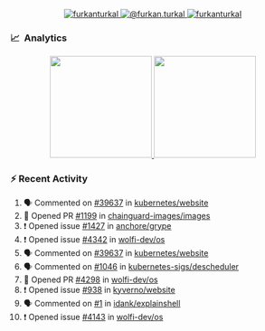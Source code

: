 <p align="center">
  <a href="https://linkedin.com/in/furkanturkal" target="blank">
    <img src="https://img.shields.io/badge/linkedin-%230077B5.svg?&style=for-the-badge&logo=linkedin&logoColor=white" alt="furkanturkal" />
  </a>
  <a href="https://medium.com/@furkan.turkal" target="blank">
    <img src="https://img.shields.io/badge/medium-%2312100E.svg?&style=for-the-badge&logo=medium&logoColor=white" alt="@furkan.turkal" />
  </a>
  <a href="https://twitter.com/furkanturkaI" target="blank">
    <img src="https://img.shields.io/badge/Twitter-1DA1F2?style=for-the-badge&logo=twitter&logoColor=white" alt="furkanturkaI" />
  </a>
</p>

### 📈 &nbsp;Analytics

<p align="center">
  <a href="https://coderstats.net/github/#Dentrax">
    <img height="180em" src="https://github-readme-stats-eight-theta.vercel.app/api?username=Dentrax&show_icons=true&theme=algolia&include_all_commits=true&count_private=true&line_height=26"/>
    <img height="180em" src="https://github-readme-stats-eight-theta.vercel.app/api/top-langs/?username=Dentrax&layout=compact&langs_count=8&theme=algolia&line_height=26"/>
  </a>
</p>

### :zap: Recent Activity

<!--START_SECTION:activity-->
1. 🗣 Commented on [#39637](https://github.com/kubernetes/website/pull/39637#issuecomment-1674587579) in [kubernetes/website](https://github.com/kubernetes/website)
2. 💪 Opened PR [#1199](https://github.com/chainguard-images/images/pull/1199) in [chainguard-images/images](https://github.com/chainguard-images/images)
3. ❗ Opened issue [#1427](https://github.com/anchore/grype/issues/1427) in [anchore/grype](https://github.com/anchore/grype)
4. ❗ Opened issue [#4342](https://github.com/wolfi-dev/os/issues/4342) in [wolfi-dev/os](https://github.com/wolfi-dev/os)
5. 🗣 Commented on [#39637](https://github.com/kubernetes/website/pull/39637#issuecomment-1672097566) in [kubernetes/website](https://github.com/kubernetes/website)
6. 🗣 Commented on [#1046](https://github.com/kubernetes-sigs/descheduler/issues/1046#issuecomment-1671404278) in [kubernetes-sigs/descheduler](https://github.com/kubernetes-sigs/descheduler)
7. 💪 Opened PR [#4298](https://github.com/wolfi-dev/os/pull/4298) in [wolfi-dev/os](https://github.com/wolfi-dev/os)
8. ❗ Opened issue [#938](https://github.com/kyverno/website/issues/938) in [kyverno/website](https://github.com/kyverno/website)
9. 🗣 Commented on [#1](https://github.com/idank/explainshell/issues/1#issuecomment-1663742245) in [idank/explainshell](https://github.com/idank/explainshell)
10. ❗ Opened issue [#4143](https://github.com/wolfi-dev/os/issues/4143) in [wolfi-dev/os](https://github.com/wolfi-dev/os)
<!--END_SECTION:activity-->
